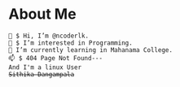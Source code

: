 <h1>About Me</h1>
<code>👋 $ Hi, I’m @ncoderlk.</code><br>
<code>👀 $ I’m interested in Programming.</code><br>
<code>🌱 I’m currently learning in Mahanama College.</code><br>
<code>📫 $ 404 Page Not Found---</code><br>
<code>And I'm a linux User</code><br>
<code><del>Sithika Dangampala</del></code><br>

<!---
ncoderlk/ncoderlk is a ✨ special ✨ repository because its `README.md` (this file) appears on your GitHub profile.
You can click the Preview link to take a look at your changes.
--->
